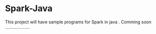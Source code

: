 # Spark-Java
This project will have sample programs for Spark in java .
Comming soon ....................
